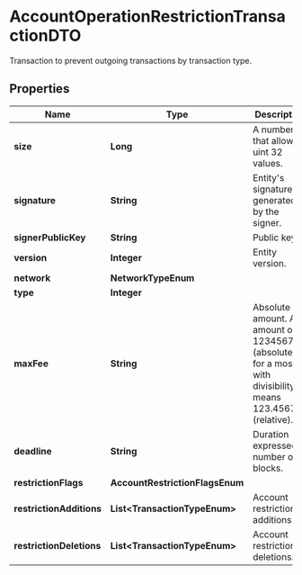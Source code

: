 

# AccountOperationRestrictionTransactionDTO

Transaction to prevent outgoing transactions by transaction type.

## Properties

| Name | Type | Description | Notes |
|------------ | ------------- | ------------- | -------------|
|**size** | **Long** | A number that allows uint 32 values. |  |
|**signature** | **String** | Entity&#39;s signature generated by the signer. |  |
|**signerPublicKey** | **String** | Public key. |  |
|**version** | **Integer** | Entity version. |  |
|**network** | **NetworkTypeEnum** |  |  |
|**type** | **Integer** |  |  |
|**maxFee** | **String** | Absolute amount. An amount of 123456789 (absolute) for a mosaic with divisibility 6 means 123.456789 (relative). |  |
|**deadline** | **String** | Duration expressed in number of blocks. |  |
|**restrictionFlags** | **AccountRestrictionFlagsEnum** |  |  |
|**restrictionAdditions** | **List&lt;TransactionTypeEnum&gt;** | Account restriction additions. |  |
|**restrictionDeletions** | **List&lt;TransactionTypeEnum&gt;** | Account restriction deletions. |  |



